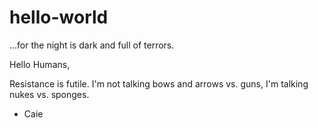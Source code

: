 # hello-world
...for the night is dark and full of terrors.

Hello Humans, 

Resistance is futile. I'm not talking bows and arrows vs. guns, I'm talking nukes vs. sponges. 

- Caie

